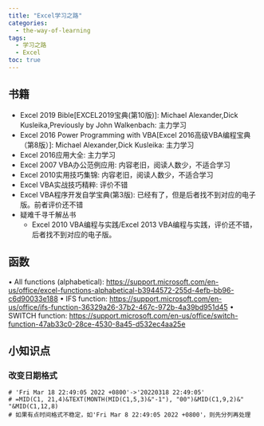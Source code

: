 ```yaml
---
title: "Excel学习之路"
categories:
  - the-way-of-learning
tags:
  - 学习之路
  - Excel
toc: true
---
```


## 书籍

* Excel 2019 Bible[EXCEL2019宝典(第10版)]: Michael Alexander,Dick Kusleika,Previously by John Walkenbach: 主力学习
* Excel 2016 Power Programming with VBA[Excel 2016高级VBA编程宝典（第8版）]: Michael Alexander,Dick Kusleika: 主力学习
* Excel 2016应用大全: 主力学习
* Excel 2007 VBA办公范例应用: 内容老旧，阅读人数少，不适合学习
* Excel 2010实用技巧集锦: 内容老旧，阅读人数少，不适合学习
* Excel VBA实战技巧精粹: 评价不错
* Excel VBA程序开发自学宝典(第3版): 已经有了，但是后者找不到对应的电子版。前者评价还不错
* 疑难千寻千解丛书
  * Excel 2010 VBA编程与实践/Excel 2013 VBA编程与实践，评价还不错，后者找不到对应的电子版。

## 函数

• All functions (alphabetical): <https://support.microsoft.com/en-us/office/excel-functions-alphabetical-b3944572-255d-4efb-bb96-c6d90033e188>
• IFS function: <https://support.microsoft.com/en-us/office/ifs-function-36329a26-37b2-467c-972b-4a39bd951d45>
• SWITCH function: <https://support.microsoft.com/en-us/office/switch-function-47ab33c0-28ce-4530-8a45-d532ec4aa25e>

## 小知识点

### 改变日期格式

```shell
# 'Fri Mar 18 22:49:05 2022 +0800'->'20220318 22:49:05'
# =MID(C1, 21,4)&TEXT(MONTH(MID(C1,5,3)&"-1"), "00")&MID(C1,9,2)&" "&MID(C1,12,8)
# 如果有点时间格式不稳定，如'Fri Mar 8 22:49:05 2022 +0800'，则先分列再处理
```
